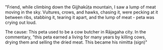 "Friend, while climbing down the Gijjhakūṭa mountain, I saw a lump of meat moving in the sky. Vultures, crows, and hawks, chasing it, were pecking at it between ribs, stabbing it, tearing it apart, and the lump of meat - peta was crying out loud.

The cause: This peta used to be a cow butcher in Rājagaha city. In the commentary, "this peta earned a living for many years by killing cows, drying them and selling the dried meat. This became his nimitta (sign)"